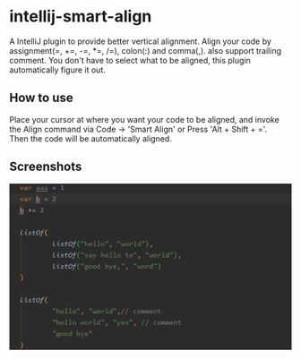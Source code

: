 # intellij-smart-align

A IntelliJ plugin to provide better vertical alignment.
Align your code by assignment(=, +=, -=, *=, /=), colon(:) and comma(,). also support trailing comment.
You don't have to select what to be aligned, this plugin automatically figure it out.

## How to use

Place your cursor at where you want your code to be aligned, and invoke the Align command via Code -> 'Smart Align' or Press 'Alt + Shift + ='.<br/>
Then the code will be automatically aligned.

## Screenshots

![](./demo.gif)
